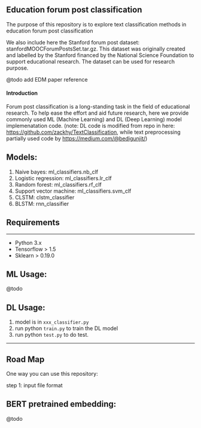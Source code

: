 Education forum post classification
-------------------------------------------------------------------------
The purpose of this repository is to explore text classification methods in 
education forum post classification

We also include here the Stanford forum post dataset: stanfordMOOCForumPostsSet.tar.gz. This dataset was originally created and labelled by the Stanford financed by the National Science Foundation to support educational research. The dataset can be used for research purpose.


@todo add EDM paper reference 

#### Introduction
Forum post classification is a long-standing task in the field of educational research. To help ease the effort and aid future research, here we provide commonly used ML (Machine Learning) and DL (Deep Learning) model implemenatation code. (note: DL code is modified from repo in here: https://github.com/zackhy/TextClassification, while text preprocessing partially used code by https://medium.com/@bedigunjit/)

Models:
-------------------------------------------------------------------------
1) Naive bayes: ml_classifiers.nb_clf
2) Logistic regression: ml_classifiers.lr_clf
3) Random forest: ml_classifiers.rf_clf
4) Support vector machine: ml_classifiers.svm_clf
5) CLSTM: clstm_classifier
6) BLSTM: rnn_classifier


## Requirements  
-------------------------------------------------------------------------------------------------------
* Python 3.x  
* Tensorflow > 1.5
* Sklearn > 0.19.0  

ML Usage: 
-------------------------------------------------------------------------------------------------------
@todo



DL Usage: 
-------------------------------------------------------------------------------------------------------
1) model is in `xxx_classifier.py`
2) run python `train.py` to train the DL model
3) run python `test.py` to do test.

-------------------------------------------------------------------------
Road Map
-------------------------------------------------------------------------------------------------------
One way you can use this repository:
 
step 1: input file format


BERT pretrained embedding:
-------------------------------------------------------------------------------------------------------
@todo 